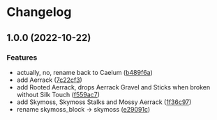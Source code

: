 # Changelog

## 1.0.0 (2022-10-22)


### Features

* actually, no, rename back to Caelum ([b489f6a](https://github.com/CaelumMC/caelum2/commit/b489f6abcb8b658a2941689b9c438f69e4b8073a))
* add Aerrack ([7c22cf3](https://github.com/CaelumMC/caelum2/commit/7c22cf3f1065d5086c268359f42a642d375be709))
* add Rooted Aerrack, drops Aerrack Gravel and Sticks when broken without Silk Touch ([f559ac7](https://github.com/CaelumMC/caelum2/commit/f559ac7c295ffa43ef47de5158ab773768090db4))
* add Skymoss, Skymoss Stalks and Mossy Aerrack ([1f36c97](https://github.com/CaelumMC/caelum2/commit/1f36c97762417d388422294558e71d66f0e28215))
* rename skymoss_block -> skymoss ([e29091c](https://github.com/CaelumMC/caelum2/commit/e29091c06dadfa74ef5b3edd32e89a42f32111bb))
